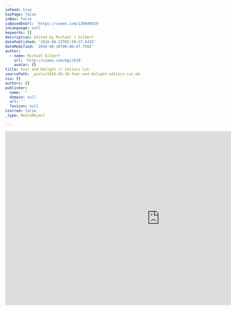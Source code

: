 ```yaml
---
inFeed: true
hasPage: false
inNav: false
isBasedOnUrl: 'https://vimeo.com/130949819'
inLanguage: null
keywords: []
description: Edited by Michael J Gilbert
datePublished: '2016-08-22T02:39:27.633Z'
dateModified: '2016-08-18T06:06:47.750Z'
author:
  - name: Michael Gilbert
    url: 'http://vimeo.com/mgilb19'
    avatar: {}
title: Fear and Delight // Editors Cut
sourcePath: _posts/2016-05-30-fear-and-delight-editors-cut.md
via: {}
authors: []
publisher:
  name: ''
  domain: null
  url: ''
  favicon: null
starred: false
_type: MediaObject

---
```

<iframe src="https://cdn.embedly.com/widgets/media.html?src=https%3A%2F%2Fplayer.vimeo.com%2Fvideo%2F130949819&amp;url=https%3A%2F%2Fvimeo.com%2F130949819&amp;image=http%3A%2F%2Fi.vimeocdn.com%2Fvideo%2F523004684_1280.jpg&amp;key=b7d04c9b404c499eba89ee7072e1c4f7&amp;type=text%2Fhtml&amp;schema=vimeo" width="1000" height="563" scrolling="no" frameborder="0" allowfullscreen="" style=""></iframe>